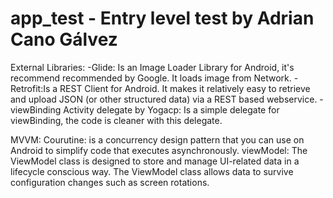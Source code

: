 # app_test - Entry level test by Adrian Cano Gálvez


External Libraries:
-Glide: Is an Image Loader Library for Android, it's recommend recommended by Google. It loads image from Network.
-Retrofit:Is a REST Client for Android. It makes it relatively easy to retrieve and upload JSON (or other structured data) via a REST based webservice.
-viewBinding Activity delegate by Yogacp: Is a simple delegate for viewBinding, the code is cleaner with this delegate.

MVVM:
Courutine: is a concurrency design pattern that you can use on Android to simplify code that executes asynchronously.
viewModel: The ViewModel class is designed to store and manage UI-related data in a lifecycle conscious way. The ViewModel class allows data to survive configuration changes such as screen rotations.
